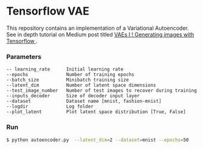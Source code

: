 # Tensorflow VAE 

This repository contains an implementation of a Variational Autoencoder. See in depth tutorial on Medium post titled [VAEs I ! Generating images with Tensorflow
](https://medium.com/@miguelmndez_30551/vaes-i-generating-images-with-tensorflow-f81b2f1c63b0).


### Parameters

```
-- learning_rate      Initial learning rate
--epochs              Number of training epochs 
--batch_size          Minibatch training size
--latent_dim          Number of latent space dimensions
--test_image_number   Number of test images to recover during training
--inputs_decoder      Size of decoder input layer
--dataset             Dataset name [mnist, fashion-mnist]
--logdir              Log folder
--plot_latent         Plot latent space distribution [True, False]
```

### Run 

```bash
$ python autoencoder.py  --latent_dim=2 --dataset=mnist --epochs=50
```




